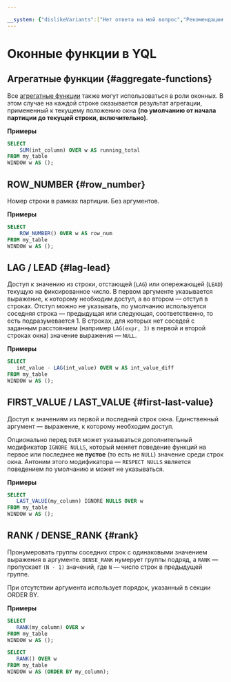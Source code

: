 ```yaml
---

__system: {"dislikeVariants":["Нет ответа на мой вопрос","Рекомендации не помогли","Содержание не соответствует заголовку","Другое"]}
---
```

# Оконные функции в YQL

## Агрегатные функции {#aggregate-functions}

Все [агрегатные функции](aggregation.md) также могут использоваться в роли оконных. В этом случае на каждой строке оказывается результат агрегации, примененный к текущему положению окна **(по умолчанию от начала партиции до текущей строки, включительно)**.

**Примеры**

```sql
SELECT
    SUM(int_column) OVER w AS running_total
FROM my_table
WINDOW w AS ();
```

## ROW_NUMBER {#row_number}

Номер строки в рамках партиции. Без аргументов.

**Примеры**

```sql
SELECT
    ROW_NUMBER() OVER w AS row_num
FROM my_table
WINDOW w AS ();
```

## LAG / LEAD {#lag-lead}

Доступ к значению из строки, отстающей (`LAG`) или опережающей (`LEAD`) текущую на фиксированное число. В первом аргументе указывается выражение, к которому необходим доступ, а во втором — отступ в строках. Отступ можно не указывать, по умолчанию используется соседняя строка — предыдущая или следующая, соответственно, то есть подразумевается 1. В строках, для которых нет соседей с заданным расстоянием (например `LAG(expr, 3)` в первой и второй строках окна) значение выражения — `NULL`.

**Примеры**

```sql
SELECT
   int_value - LAG(int_value) OVER w AS int_value_diff
FROM my_table
WINDOW w AS ();
```


## FIRST_VALUE / LAST_VALUE {#first-last-value}

Доступ к значениям из первой и последней строк окна. Единственный аргумент — выражение, к которому необходим доступ.

Опционально перед `OVER` может указываться дополнительный модификатор `IGNORE NULLS`, который меняет поведение функций на первое или последнее __не пустое__ (то есть не `NULL`) значение среди строк окна. Антоним этого модификатора — `RESPECT NULLS` является поведением по умолчанию и может не указываться.

**Примеры**

```sql
SELECT
   LAST_VALUE(my_column) IGNORE NULLS OVER w
FROM my_table
WINDOW w AS ();
```

## RANK / DENSE_RANK {#rank}

Пронумеровать группы соседних строк с одинаковыми значением выражения в аргументе. `DENSE_RANK` нумерует группы подряд, а `RANK` — пропускает `(N - 1)` значений, где `N` — число строк в предыдущей группе.

При отсутствии аргумента использует порядок, указанный в секции ORDER BY.

**Примеры**

```sql
SELECT
   RANK(my_column) OVER w
FROM my_table
WINDOW w AS ();
```

```sql
SELECT
   RANK() OVER w
FROM my_table
WINDOW w AS (ORDER BY my_column);
```